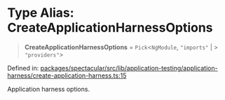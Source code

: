 # Type Alias: CreateApplicationHarnessOptions

> **CreateApplicationHarnessOptions** = `Pick`\<`NgModule`, `"imports"` \| >
> `"providers"`\>

Defined in:
[packages/spectacular/src/lib/application-testing/application-harness/create-application-harness.ts:15](https://github.com/ngworker/ngworker/blob/4a580b5176b1892ec2d5ec97271081f045c32c3a/packages/spectacular/src/lib/application-testing/application-harness/create-application-harness.ts#L15)

Application harness options.
